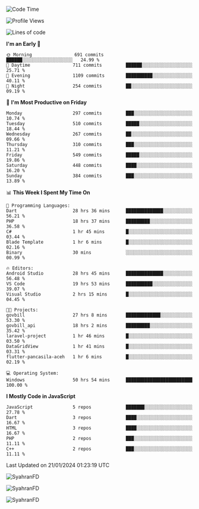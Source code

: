 <!--START_SECTION:waka-->
![Code Time](http://img.shields.io/badge/Code%20Time-169%20hrs%2012%20mins-blue)

![Profile Views](http://img.shields.io/badge/Profile%20Views-0-blue)

![Lines of code](https://img.shields.io/badge/From%20Hello%20World%20I%27ve%20Written-787.1%20thousand%20lines%20of%20code-blue)

**I'm an Early 🐤** 

```text
🌞 Morning                691 commits         ██████░░░░░░░░░░░░░░░░░░░   24.99 % 
🌆 Daytime                711 commits         ██████░░░░░░░░░░░░░░░░░░░   25.71 % 
🌃 Evening                1109 commits        ██████████░░░░░░░░░░░░░░░   40.11 % 
🌙 Night                  254 commits         ██░░░░░░░░░░░░░░░░░░░░░░░   09.19 % 
```
📅 **I'm Most Productive on Friday** 

```text
Monday                   297 commits         ███░░░░░░░░░░░░░░░░░░░░░░   10.74 % 
Tuesday                  510 commits         █████░░░░░░░░░░░░░░░░░░░░   18.44 % 
Wednesday                267 commits         ██░░░░░░░░░░░░░░░░░░░░░░░   09.66 % 
Thursday                 310 commits         ███░░░░░░░░░░░░░░░░░░░░░░   11.21 % 
Friday                   549 commits         █████░░░░░░░░░░░░░░░░░░░░   19.86 % 
Saturday                 448 commits         ████░░░░░░░░░░░░░░░░░░░░░   16.20 % 
Sunday                   384 commits         ███░░░░░░░░░░░░░░░░░░░░░░   13.89 % 
```


📊 **This Week I Spent My Time On** 

```text
💬 Programming Languages: 
Dart                     28 hrs 36 mins      ██████████████░░░░░░░░░░░   56.21 % 
PHP                      18 hrs 37 mins      █████████░░░░░░░░░░░░░░░░   36.58 % 
C#                       1 hr 45 mins        █░░░░░░░░░░░░░░░░░░░░░░░░   03.44 % 
Blade Template           1 hr 6 mins         █░░░░░░░░░░░░░░░░░░░░░░░░   02.16 % 
Binary                   30 mins             ░░░░░░░░░░░░░░░░░░░░░░░░░   00.99 % 

🔥 Editors: 
Android Studio           28 hrs 45 mins      ██████████████░░░░░░░░░░░   56.48 % 
VS Code                  19 hrs 53 mins      ██████████░░░░░░░░░░░░░░░   39.07 % 
Visual Studio            2 hrs 15 mins       █░░░░░░░░░░░░░░░░░░░░░░░░   04.45 % 

🐱‍💻 Projects: 
govbill                  27 hrs 8 mins       █████████████░░░░░░░░░░░░   53.30 % 
govbill_api              18 hrs 2 mins       █████████░░░░░░░░░░░░░░░░   35.42 % 
laravel-project          1 hr 46 mins        █░░░░░░░░░░░░░░░░░░░░░░░░   03.50 % 
DataGridView             1 hr 41 mins        █░░░░░░░░░░░░░░░░░░░░░░░░   03.31 % 
flutter-pancasila-aceh   1 hr 6 mins         █░░░░░░░░░░░░░░░░░░░░░░░░   02.19 % 

💻 Operating System: 
Windows                  50 hrs 54 mins      █████████████████████████   100.00 % 
```

**I Mostly Code in JavaScript** 

```text
JavaScript               5 repos             ███████░░░░░░░░░░░░░░░░░░   27.78 % 
Dart                     3 repos             ████░░░░░░░░░░░░░░░░░░░░░   16.67 % 
HTML                     3 repos             ████░░░░░░░░░░░░░░░░░░░░░   16.67 % 
PHP                      2 repos             ███░░░░░░░░░░░░░░░░░░░░░░   11.11 % 
C++                      2 repos             ███░░░░░░░░░░░░░░░░░░░░░░   11.11 % 
```




 Last Updated on 21/01/2024 01:23:19 UTC
<!--END_SECTION:waka-->

<p align="left">
  <img src="https://github-readme-stats.vercel.app/api/top-langs?username=SyahranFD&layout=donut&hide=C%2B%2B,CMake,css&show_icons=true&locale=en&&theme=blueberry" alt="SyahranFD" />
</p>

<p align="left">
  <img src="https://github-readme-stats.vercel.app/api?username=SyahranFD&show_icons=true&locale=en&theme=blueberry" alt="SyahranFD" />
</p>

<p align="left">
  <img src="https://streak-stats.demolab.com/?user=SyahranFD&theme=blueberry" alt="SyahranFD"/>
</p>
